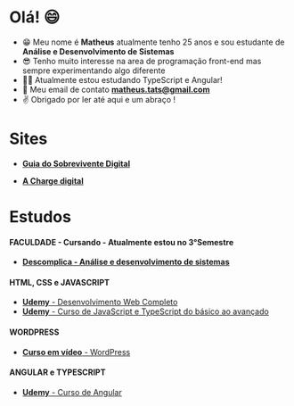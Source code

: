 # Olá! :smile:

- :grin: Meu nome é **Matheus** atualmente tenho 25 anos e sou estudante de **Análise e Desenvolvimento de Sistemas**
- :sunglasses: Tenho muito interesse na area de programação front-end mas sempre experimentando algo diferente 
- 👨‍💻 Atualmente estou estudando TypeScript e Angular!
- :email: Meu email de contato **matheus.tats@gmail.com** 
- :v: Obrigado por ler até aqui e um abraço ! 

# Sites

- [**Guia do Sobrevivente Digital**](https://sobreviventedigital.com.br/)

- [**A Charge digital**](https://achargedigital.com.br/)

# Estudos 

#### FACULDADE - Cursando - Atualmente estou no 3°Semestre

- [**Descomplica - Análise e desenvolvimento de sistemas**](https://descomplica.com.br/guia-de-carreiras/analise-e-desenvolvimento-de-sistemas/)

#### HTML, CSS e JAVASCRIPT 

- [**Udemy** - Desenvolvimento Web Completo](https://www.udemy.com/course-dashboard-redirect/?course_id=1341268)
- [**Udemy** - Curso de JavaScript e TypeScript do básico ao avançado](https://www.udemy.com/course-dashboard-redirect/?course_id=2575266)

#### WORDPRESS

- [**Curso em vídeo** - WordPress](https://www.cursoemvideo.com/curso/wordpress-2019-profissional-com-gutenberg/)

#### ANGULAR e TYPESCRIPT

- [**Udemy** - Curso de Angular](https://www.udemy.com/course/curso-de-angular/)
